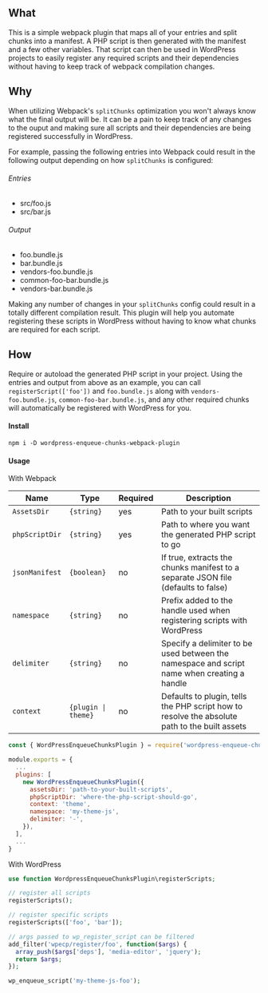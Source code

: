 ## What

This is a simple webpack plugin that maps all of your entries and split chunks into a manifest. A PHP script is then generated with the manifest and a few other variables. That script can then be used in WordPress projects to easily register any required scripts and their dependencies without having to keep track of webpack compilation changes. 

## Why

When utilizing Webpack's `splitChunks` optimization you won't always know what the final output will be. It can be a pain to keep track of any changes to the ouput and making sure all scripts and their dependencies are being registered successfully in WordPress.

For example, passing the following entries into Webpack could result in the following output depending on how `splitChunks` is configured:

###### Entries
 - src/foo.js
 - src/bar.js
 
###### Output
  - foo.bundle.js
  - bar.bundle.js
  - vendors-foo.bundle.js
  - common-foo-bar.bundle.js
  - vendors-bar.bundle.js
  
Making any number of changes in your `splitChunks` config could result in a totally different compilation result. This plugin will help you automate registering these scripts in WordPress without having to know what chunks are required for each script.

## How

Require or autoload the generated PHP script in your project. Using the entries and output from above as an example, you can call `registerScript(['foo'])` and `foo.bundle.js` along with `vendors-foo.bundle.js`, `common-foo-bar.bundle.js`, and any other required chunks will automatically be registered with WordPress for you.

#### Install

```
npm i -D wordpress-enqueue-chunks-webpack-plugin
```

#### Usage

With Webpack

| Name           | Type                | Required | Description                                                                                   |
|----------------|---------------------|----------|-----------------------------------------------------------------------------------------------|
| `AssetsDir`    | `{string}`          | yes      | Path to your built scripts                                                                    |
| `phpScriptDir` | `{string}`          | yes      | Path to where you want the generated PHP script to go                                         |
| `jsonManifest` | `{boolean}`         | no       | If true, extracts the chunks manifest to a separate JSON file (defaults to false)         |
| `namespace`    | `{string}`          | no       | Prefix added to the handle used when registering scripts with WordPress                       |
| `delimiter`    | `{string}`          | no       | Specify a delimiter to be used between the namespace and script name when creating a handle   |
| `context`      | `{plugin \| theme}` | no       | Defaults to plugin, tells the PHP script how to resolve the absolute path to the built assets |

```js
const { WordPressEnqueueChunksPlugin } = require('wordpress-enqueue-chunks-webpack-plugin');

module.exports = {
  ...
  plugins: [
    new WordPressEnqueueChunksPlugin({
      assetsDir: 'path-to-your-built-scripts',
      phpScriptDir: 'where-the-php-script-should-go',
      context: 'theme',
      namespace: 'my-theme-js',
      delimiter: '-',
    }),
  ],
  ...
}
```

With WordPress

```php
use function WordpressEnqueueChunksPlugin\registerScripts;

// register all scripts
registerScripts();

// register specific scripts
registerScripts(['foo', 'bar']);

// args passed to wp_register_script can be filtered
add_filter('wpecp/register/foo', function($args) {
  array_push($args['deps'], 'media-editor', 'jquery');
  return $args;
});

wp_enqueue_script('my-theme-js-foo');
```
